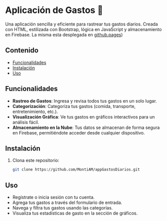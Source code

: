 # Aplicación de Gastos 💸

Una aplicación sencilla y eficiente para rastrear tus gastos diarios. Creada con HTML, estilizada con Bootstrap, lógica en JavaScript y almacenamiento en Firebase. La misma esta desplegada en [github.pages](https://montiam.github.io/appGastosDiarios/))

## Contenido

- [Funcionalidades](#funcionalidades)
- [Instalación](#instalación)
- [Uso](#uso)

## Funcionalidades

- **Rastreo de Gastos**: Ingresa y revisa todos tus gastos en un solo lugar.
- **Categorización**: Categoriza tus gastos (comida, transporte, entretenimiento, etc.).
- **Visualización Gráfica**: Ve tus gastos en gráficos interactivos para un análisis fácil.
- **Almacenamiento en la Nube**: Tus datos se almacenan de forma segura en Firebase, permitiéndote acceder desde cualquier dispositivo.

## Instalación

1. Clona este repositorio:
   ```bash
   git clone https://github.com/MontiAM/appGastosDiarios.git

## Uso
- Regístrate o inicia sesión con tu cuenta.
- Agrega tus gastos a través del formulario de entrada.
- Navega y filtra tus gastos usando las categorías.
- Visualiza tus estadísticas de gasto en la sección de gráficos.
